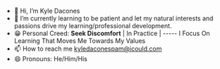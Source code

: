 - 👋 Hi, I’m Kyle Dacones
- 🌱 I’m currently learning to be patient and let my natural interests and passions drive my learning/professional development. 
- 😁 Personal Creed: **Seek Discomfort**
| In Practice | 
----- I Focus On Learning That Moves Me Towards My Values
- 📫 How to reach me kyledaconespam@icould.com
- 😄 Pronouns: He/Him/His

<!---
Kdacones94/Kdacones94 is a ✨ special ✨ repository because its `README.md` (this file) appears on your GitHub profile.
You can click the Preview link to take a look at your changes.
--->
